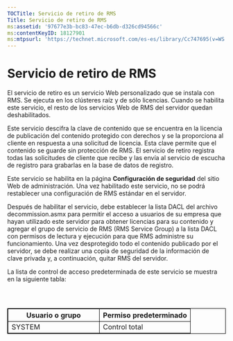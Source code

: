 ```yaml
---
TOCTitle: Servicio de retiro de RMS
Title: Servicio de retiro de RMS
ms:assetid: '97677e3b-bc83-47ec-b6db-d326cd94566c'
ms:contentKeyID: 18127901
ms:mtpsurl: 'https://technet.microsoft.com/es-es/library/Cc747695(v=WS.10)'
---
```


Servicio de retiro de RMS
=========================

El servicio de retiro es un servicio Web personalizado que se instala con RMS. Se ejecuta en los clústeres raíz y de sólo licencias. Cuando se habilita este servicio, el resto de los servicios Web de RMS del servidor quedan deshabilitados.

Este servicio descifra la clave de contenido que se encuentra en la licencia de publicación del contenido protegido con derechos y se la proporciona al cliente en respuesta a una solicitud de licencia. Esta clave permite que el contenido se guarde sin protección de RMS. El servicio de retiro registra todas las solicitudes de cliente que recibe y las envía al servicio de escucha de registro para grabarlas en la base de datos de registro.

Este servicio se habilita en la página **Configuración de seguridad** del sitio Web de administración. Una vez habilitado este servicio, no se podrá restablecer una configuración de RMS estándar en el servidor.

Después de habilitar el servicio, debe establecer la lista DACL del archivo decommission.asmx para permitir el acceso a usuarios de su empresa que hayan utilizado este servidor para obtener licencias para su contenido y agregar el grupo de servicio de RMS (RMS Service Group) a la lista DACL con permisos de lectura y ejecución para que RMS administre su funcionamiento. Una vez desprotegido todo el contenido publicado por el servidor, se debe realizar una copia de seguridad de la información de clave privada y, a continuación, quitar RMS del servidor.

La lista de control de acceso predeterminada de este servicio se muestra en la siguiente tabla:

###  

 
<table style="border:1px solid black;">
<colgroup>
<col width="50%" />
<col width="50%" />
</colgroup>
<thead>
<tr class="header">
<th style="border:1px solid black;" >Usuario o grupo</th>
<th style="border:1px solid black;" >Permiso predeterminado</th>
</tr>
</thead>
<tbody>
<tr class="odd">
<td style="border:1px solid black;">SYSTEM</td>
<td style="border:1px solid black;">Control total</td>
</tr>
</tbody>
</table>
